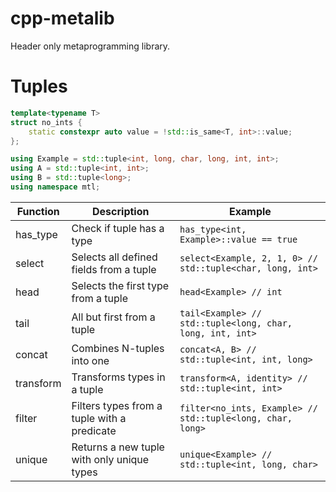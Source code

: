 cpp-metalib
===========

Header only metaprogramming library.

# Tuples

```c++
template<typename T>
struct no_ints {
    static constexpr auto value = !std::is_same<T, int>::value;
};

using Example = std::tuple<int, long, char, long, int, int>;
using A = std::tuple<int, int>;
using B = std::tuple<long>;
using namespace mtl;
```

| Function  | Description                                 | Example |
|-----------|---------------------------------------------|---------|
| has\_type | Check if tuple has a type                   | ``has_type<int, Example>::value == true`` |
| select    | Selects all defined fields from a tuple     | ``select<Example, 2, 1, 0> // std::tuple<char, long, int>`` |
| head      | Selects the first type from a tuple         | ``head<Example> // int`` |
| tail      | All but first from a tuple                  | ``tail<Example> // std::tuple<long, char, long, int, int>`` |
| concat    | Combines N-tuples into one                  | ``concat<A, B> // std::tuple<int, int, long>`` |
| transform | Transforms types in a tuple                 | ``transform<A, identity> // std::tuple<int, int>`` |
| filter    | Filters types from a tuple with a predicate | ``filter<no_ints, Example> // std::tuple<long, char, long>`` |
| unique    | Returns a new tuple with only unique types  | ``unique<Example> // std::tuple<int, long, char>`` |
